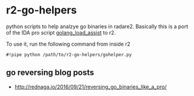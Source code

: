 # r2-go-helpers

python scripts to help analzye go binaries in radare2. Basically this is a port
of the IDA pro script
[golang_load_assist](https://github.com/strazzere/golang_loader_assist)
to r2.

To use it, run the following command from inside r2

```
#!pipe python /path/to/r2-go-helpers/gohelper.py
```

## go reversing blog posts

* http://rednaga.io/2016/09/21/reversing_go_binaries_like_a_pro/

